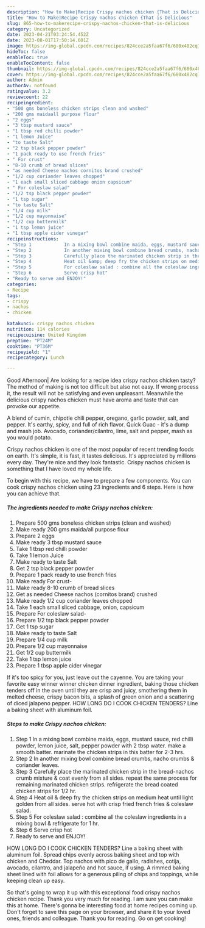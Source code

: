 ```yaml
---
description: "How to Make|Recipe Crispy nachos chicken {That is Delicious"
title: "How to Make|Recipe Crispy nachos chicken {That is Delicious"
slug: 865-how-to-makerecipe-crispy-nachos-chicken-that-is-delicious
category: Uncategorized
date: 2023-04-21T03:24:54.452Z
date: 2023-08-01T17:50:14.601Z
image: https://img-global.cpcdn.com/recipes/824cce2a5faa67f6/680x482cq70/crispy-nachos-chicken-recipe-main-photo.jpg
hideToc: false
enableToc: true
enableTocContent: false
thumbnail: https://img-global.cpcdn.com/recipes/824cce2a5faa67f6/680x482cq70/crispy-nachos-chicken-recipe-main-photo.jpg
cover: https://img-global.cpcdn.com/recipes/824cce2a5faa67f6/680x482cq70/crispy-nachos-chicken-recipe-main-photo.jpg
author: Admin
authorAv: notfound
ratingvalue: 3.2
reviewcount: 22
recipeingredient:
- "500 gms boneless chicken strips clean and washed"
- "200 gms maidaall purpose flour"
- "2 eggs"
- "3 tbsp mustard sauce"
- "1 tbsp red chilli powder"
- "1 lemon Juice"
- "to taste Salt"
- "2 tsp black pepper powder"
- "1 pack ready to use french fries"
- " For crust"
- "8-10 crumb of bread slices"
- "as needed Cheese nachos cornitos brand crushed"
- "1/2 cup coriander leaves chopped"
- "1 each small sliced cabbage onion capsicum"
- " For coleslaw salad"
- "1/2 tsp black pepper powder"
- "1 tsp sugar"
- "to taste Salt"
- "1/4 cup milk"
- "1/2 cup mayonnaise"
- "1/2 cup buttermilk"
- "1 tsp lemon juice"
- "1 tbsp apple cider vinegar"
recipeinstructions:
- "Step 1            In a mixing bowl combine maida, eggs, mustard sauce, red chilli powder, lemon juice, salt, pepper powder with 2 tbsp water. make a smooth batter. marinate the chicken strips in this batter for 2-3 hrs."
- "Step 2            In another mixing bowl combine bread crumbs, nacho crumbs &amp; coriander leaves."
- "Step 3            Carefully place the marinated chicken strip in the bread-nachos crumb mixture &amp; coat evenly from all sides. repeat the same process for remaining marinated chicken strips. refrigerate the bread coated chicken strips for 1/2 hr."
- "Step 4            Heat oil &amp; deep fry the chicken strips on medium heat until light golden from all sides.  serve hot with crisp fried french fries &amp; coleslaw salad."
- "Step 5            For coleslaw salad : combine all the coleslaw ingredients in a mixing bowl &amp; refrigerate for 1 hr."
- "Step 6            Serve crisp hot"
- "Ready to serve and ENJOY!"
categories:
- Recipe
tags:
- crispy
- nachos
- chicken

katakunci: crispy nachos chicken 
nutrition: 114 calories
recipecuisine: United Kingdom
preptime: "PT24M"
cooktime: "PT36M"
recipeyield: "1"
recipecategory: Lunch

---
```



Good Afternoon| Are looking for a recipe idea crispy nachos chicken tasty? The method of making is not too difficult but also not easy. If wrong process it, the result will not be satisfying and even unpleasant. Meanwhile the delicious crispy nachos chicken must have aroma and taste that can provoke our appetite.





A blend of cumin, chipotle chili pepper, oregano, garlic powder, salt, and pepper. It&#39;s earthy, spicy, and full of rich flavor. Quick Guac - it&#39;s a dump and mash job. Avocado, coriander/cilantro, lime, salt and pepper, mash as you would potato.

Crispy nachos chicken is one of the most popular of recent trending foods on earth. It's simple, it is fast, it tastes delicious. It's appreciated by millions every day. They're nice and they look fantastic. Crispy nachos chicken is something that I have loved my whole life.


To begin with this recipe, we have to prepare a few components. You can cook crispy nachos chicken using 23 ingredients and 6 steps. Here is how you can achieve that.

<!--inarticleads1-->

##### The ingredients needed to make Crispy nachos chicken:

1. Prepare 500 gms boneless chicken strips (clean and washed)
1. Make ready 200 gms maida/all purpose flour
1. Prepare 2 eggs
1. Make ready 3 tbsp mustard sauce
1. Take 1 tbsp red chilli powder
1. Take 1 lemon Juice
1. Make ready to taste Salt
1. Get 2 tsp black pepper powder
1. Prepare 1 pack ready to use french fries
1. Make ready  For crust-
1. Make ready 8-10 crumb of bread slices
1. Get as needed Cheese nachos (cornitos brand) crushed
1. Make ready 1/2 cup coriander leaves chopped
1. Take 1 each small sliced cabbage, onion, capsicum
1. Prepare  For coleslaw salad-
1. Prepare 1/2 tsp black pepper powder
1. Get 1 tsp sugar
1. Make ready to taste Salt
1. Prepare 1/4 cup milk
1. Prepare 1/2 cup mayonnaise
1. Get 1/2 cup buttermilk
1. Take 1 tsp lemon juice
1. Prepare 1 tbsp apple cider vinegar


If it&#39;s too spicy for you, just leave out the cayenne. You are taking your favorite easy winner winner chicken dinner ingredient, baking those chicken tenders off in the oven until they are crisp and juicy, smothering them in melted cheese, crispy bacon bits, a splash of green onion and a scattering of diced jalapeno pepper. HOW LONG DO I COOK CHICKEN TENDERS? Line a baking sheet with aluminum foil. 

<!--inarticleads2-->

##### Steps to make Crispy nachos chicken:

1. Step 1            In a mixing bowl combine maida, eggs, mustard sauce, red chilli powder, lemon juice, salt, pepper powder with 2 tbsp water. make a smooth batter. marinate the chicken strips in this batter for 2-3 hrs.
1. Step 2            In another mixing bowl combine bread crumbs, nacho crumbs &amp; coriander leaves.
1. Step 3            Carefully place the marinated chicken strip in the bread-nachos crumb mixture &amp; coat evenly from all sides. repeat the same process for remaining marinated chicken strips. refrigerate the bread coated chicken strips for 1/2 hr.
1. Step 4            Heat oil &amp; deep fry the chicken strips on medium heat until light golden from all sides.  serve hot with crisp fried french fries &amp; coleslaw salad.
1. Step 5            For coleslaw salad : combine all the coleslaw ingredients in a mixing bowl &amp; refrigerate for 1 hr.
1. Step 6            Serve crisp hot
1. Ready to serve and ENJOY!

HOW LONG DO I COOK CHICKEN TENDERS? Line a baking sheet with aluminum foil. Spread chips evenly across baking sheet and top with chicken and Cheddar. Top nachos with pico de gallo, radishes, cotija, avocado, cilantro, and jalapeño and hot sauce, if using. A rimmed baking sheet lined with foil allows for a generous piling of chips and toppings, while keeping clean up easy. 

So that's going to wrap it up with this exceptional food crispy nachos chicken recipe. Thank you very much for reading. I am sure you can make this at home. There's gonna be interesting food at home recipes coming up. Don't forget to save this page on your browser, and share it to your loved ones, friends and colleague. Thank you for reading. Go on get cooking!
